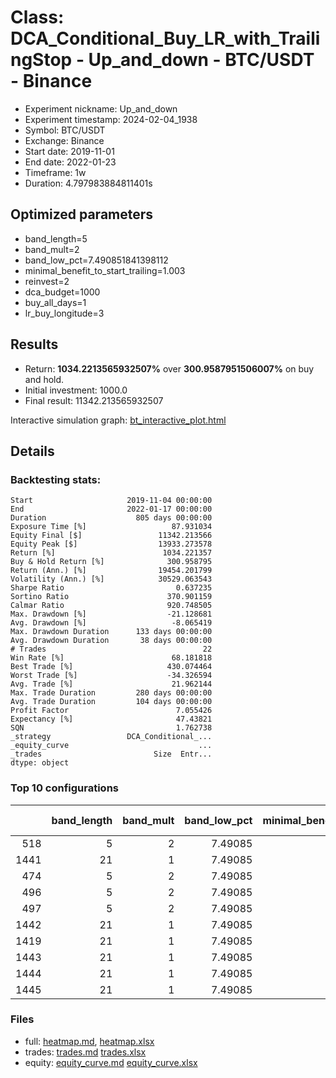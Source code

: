 # Class: DCA_Conditional_Buy_LR_with_TrailingStop - Up_and_down - BTC/USDT - Binance

- Experiment nickname: Up_and_down 
- Experiment timestamp: 2024-02-04_1938 
- Symbol: BTC/USDT
- Exchange: Binance
- Start date: 2019-11-01
- End date: 2022-01-23
- Timeframe: 1w
- Duration: 4.797983884811401s

## Optimized parameters

- band_length=5
- band_mult=2
- band_low_pct=7.490851841398112
- minimal_benefit_to_start_trailing=1.003
- reinvest=2
- dca_budget=1000
- buy_all_days=1
- lr_buy_longitude=3

## Results

- Return: **1034.2213565932507%** over **300.9587951506007%** on buy and hold.
- Initial investment: 1000.0
- Final result: 11342.213565932507

Interactive simulation graph: [bt_interactive_plot.html](bt_interactive_plot.html)

## Details 
### Backtesting stats:

```
Start                     2019-11-04 00:00:00
End                       2022-01-17 00:00:00
Duration                    805 days 00:00:00
Exposure Time [%]                   87.931034
Equity Final [$]                 11342.213566
Equity Peak [$]                  13933.273578
Return [%]                        1034.221357
Buy & Hold Return [%]              300.958795
Return (Ann.) [%]                19454.201799
Volatility (Ann.) [%]            30529.063543
Sharpe Ratio                         0.637235
Sortino Ratio                      370.901159
Calmar Ratio                       920.748505
Max. Drawdown [%]                  -21.128681
Avg. Drawdown [%]                   -8.065419
Max. Drawdown Duration      133 days 00:00:00
Avg. Drawdown Duration       38 days 00:00:00
# Trades                                   22
Win Rate [%]                        68.181818
Best Trade [%]                     430.074464
Worst Trade [%]                    -34.326594
Avg. Trade [%]                      21.962144
Max. Trade Duration         280 days 00:00:00
Avg. Trade Duration         104 days 00:00:00
Profit Factor                        7.055426
Expectancy [%]                       47.43821
SQN                                  1.762738
_strategy                 DCA_Conditional_...
_equity_curve                             ...
_trades                         Size  Entr...
dtype: object
```

### Top 10 configurations

|      |   band_length |   band_mult |   band_low_pct |   minimal_benefit_to_start_trailing |   reinvest |   dca_budget |   buy_all_days |   lr_buy_longitude |   Return [%] |
|-----:|--------------:|------------:|---------------:|------------------------------------:|-----------:|-------------:|---------------:|-------------------:|-------------:|
|  518 |             5 |           2 |        7.49085 |                               1.003 |          2 |         1000 |              1 |                  3 |     1034.22  |
| 1441 |            21 |           1 |        7.49085 |                               1.003 |          2 |         1000 |              1 |                  2 |      752.701 |
|  474 |             5 |           2 |        7.49085 |                               1.003 |          2 |          400 |              1 |                  3 |      743.136 |
|  496 |             5 |           2 |        7.49085 |                               1.003 |          2 |          500 |              1 |                  3 |      732.463 |
|  497 |             5 |           2 |        7.49085 |                               1.003 |          2 |          500 |              1 |                  4 |      702.416 |
| 1442 |            21 |           1 |        7.49085 |                               1.003 |          2 |         1000 |              1 |                  3 |      683.189 |
| 1419 |            21 |           1 |        7.49085 |                               1.003 |          2 |          500 |              1 |                  2 |      646.727 |
| 1443 |            21 |           1 |        7.49085 |                               1.003 |          2 |         1000 |              1 |                  4 |      640.201 |
| 1444 |            21 |           1 |        7.49085 |                               1.003 |          2 |         1000 |              1 |                  5 |      629.142 |
| 1445 |            21 |           1 |        7.49085 |                               1.003 |          2 |         1000 |              1 |                  6 |      611.893 |

### Files

- full: [heatmap.md](heatmap_df.md), [heatmap.xlsx](heatmap_df.xlsx) 
- trades: [trades.md](trades.md) [trades.xlsx](trades.xlsx)
- equity: [equity_curve.md](equity_curve.md) [equity_curve.xlsx](equity_curve.xlsx)

